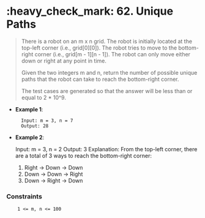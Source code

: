<h1>:heavy_check_mark: 62. Unique Paths </h1>
<blockquote>There is a robot on an m x n grid. The robot is initially located at the top-left corner (i.e., grid[0][0]). The robot tries to move to the bottom-right corner (i.e., grid[m - 1][n - 1]). The robot can only move either down or right at any point in time.

Given the two integers m and n, return the number of possible unique paths that the robot can take to reach the bottom-right corner.

The test cases are generated so that the answer will be less than or equal to 2 * 10^9.
 </blockquote>

* **Example 1**:<br>

        Input: m = 3, n = 7
        Output: 28

* **Example 2**:<br>

    Input: m = 3, n = 2
    Output: 3
    Explanation: From the top-left corner, there are a total of 3 ways to reach the bottom-right corner:
    1. Right -> Down -> Down
    2. Down -> Down -> Right
    3. Down -> Right -> Down

<!-- **➔ Your Task**

      You dont need to read input or print anything. 

<table align="center">
      <tr><td><em><b>Expected Time Complexity</td> <td><em><b>Expected Auxiliary Space</td></tr>
      <tr><td align="center">O(log(n))</td> <td align="center">O(1)</td></tr>
</table> -->

### **Constraints** 

        1 <= m, n <= 100